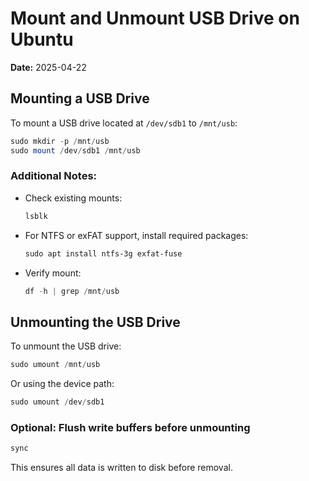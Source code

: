 # Mount and Unmount USB Drive on Ubuntu

**Date:** 2025-04-22

## Mounting a USB Drive

To mount a USB drive located at `/dev/sdb1` to `/mnt/usb`:

```powershell
sudo mkdir -p /mnt/usb
sudo mount /dev/sdb1 /mnt/usb
```

### Additional Notes:
- Check existing mounts:
  ```powershell
  lsblk
  ```
- For NTFS or exFAT support, install required packages:
  ```powershell
  sudo apt install ntfs-3g exfat-fuse
  ```

- Verify mount:
  ```powershell
  df -h | grep /mnt/usb
  ```

## Unmounting the USB Drive

To unmount the USB drive:

```powershell
sudo umount /mnt/usb
```

Or using the device path:

```powershell
sudo umount /dev/sdb1
```

### Optional: Flush write buffers before unmounting

```powershell
sync
```

This ensures all data is written to disk before removal.

